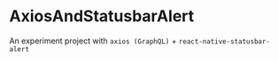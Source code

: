# AxiosAndStatusbarAlert
An experiment project with `axios (GraphQL)` + `react-native-statusbar-alert`
